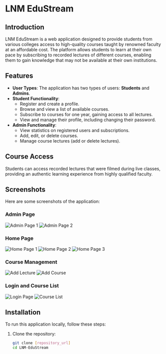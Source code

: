 # LNM EduStream

## Introduction
LNM EduStream is a web application designed to provide students from various colleges access to high-quality courses taught by renowned faculty at an affordable cost. The platform allows students to learn at their own pace by subscribing to recorded lectures of different courses, enabling them to gain knowledge that may not be available at their own institutions.

## Features
- **User Types**: The application has two types of users: **Students** and **Admins**.
- **Student Functionality**:
  - Register and create a profile.
  - Browse and view a list of available courses.
  - Subscribe to courses for one year, gaining access to all lectures.
  - View and manage their profile, including changing their password.
- **Admin Functionality**:
  - View statistics on registered users and subscriptions.
  - Add, edit, or delete courses.
  - Manage course lectures (add or delete lectures).

## Course Access
Students can access recorded lectures that were filmed during live classes, providing an authentic learning experience from highly qualified faculty.

## Screenshots
Here are some screenshots of the application:

### Admin Page
![Admin Page 1](https://github.com/INTROVERTc0der/LNM-EduStream/blob/main/client/src/Assets/Images/imagesforgit/AdminDasboard.jpg)
![Admin Page 2](path/to/admin_page2.png)

### Home Page
![Home Page 1](path/to/home_page1.png)
![Home Page 2](path/to/home_page2.png)
![Home Page 3](path/to/home_page3.png)

### Course Management
![Add Lecture](path/to/add_lecture.png)
![Add Course](path/to/add_course.png)

### Login and Course List
![Login Page](path/to/login_page.png)
![Course List](path/to/course_list.png)

## Installation
To run this application locally, follow these steps:

1. Clone the repository:
   ```bash
   git clone [repository_url]
   cd LNM-EduStream
